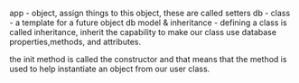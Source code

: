 


app - object, assign things to this object, these are called setters
db - 
class - a template for a future object
db model & inheritance - defining a class is called inheritance, inherit the capability to make our class use database properties,methods, and attributes.

the init method is called the constructor and that means that the method is used to help instantiate an object from our user class.
